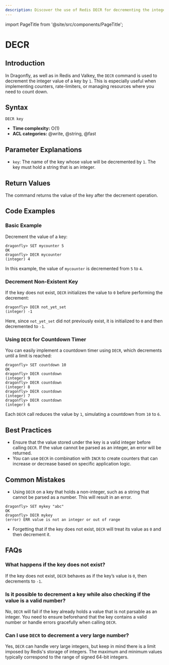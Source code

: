 ```yaml
---
description: Discover the use of Redis DECR for decrementing the integer value of a key.
---
```


import PageTitle from '@site/src/components/PageTitle';

# DECR

<PageTitle title="Redis DECR Command (Documentation) | Dragonfly" />

## Introduction

In Dragonfly, as well as in Redis and Valkey, the `DECR` command is used to decrement the integer value of a key by `1`.
This is especially useful when implementing counters, rate-limiters, or managing resources where you need to count down.

## Syntax

```shell
DECR key
```

- **Time complexity:** O(1)
- **ACL categories:** @write, @string, @fast

## Parameter Explanations

- `key`: The name of the key whose value will be decremented by `1`. The key must hold a string that is an integer.

## Return Values

The command returns the value of the key after the decrement operation.

## Code Examples

### Basic Example

Decrement the value of a key:

```shell
dragonfly> SET mycounter 5
OK
dragonfly> DECR mycounter
(integer) 4
```

In this example, the value of `mycounter` is decremented from `5` to `4`.

### Decrement Non-Existent Key

If the key does not exist, `DECR` initializes the value to `0` before performing the decrement:

```shell
dragonfly> DECR not_yet_set
(integer) -1
```

Here, since `not_yet_set` did not previously exist, it is initialized to `0` and then decremented to `-1`.

### Using `DECR` for Countdown Timer

You can easily implement a countdown timer using `DECR`, which decrements until a limit is reached:

```shell
dragonfly> SET countdown 10
OK
dragonfly> DECR countdown
(integer) 9
dragonfly> DECR countdown
(integer) 8
dragonfly> DECR countdown
(integer) 7
dragonfly> DECR countdown
(integer) 6
```

Each `DECR` call reduces the value by `1`, simulating a countdown from `10` to `6`.

## Best Practices

- Ensure that the value stored under the key is a valid integer before calling `DECR`. If the value cannot be parsed as an integer, an error will be returned.
- You can use `DECR` in combination with `INCR` to create counters that can increase or decrease based on specific application logic.

## Common Mistakes

- Using `DECR` on a key that holds a non-integer, such as a string that cannot be parsed as a number. This will result in an error.

```shell
dragonfly> SET mykey "abc"
OK
dragonfly> DECR mykey
(error) ERR value is not an integer or out of range
```

- Forgetting that if the key does not exist, `DECR` will treat its value as `0` and then decrement it.

## FAQs

### What happens if the key does not exist?

If the key does not exist, `DECR` behaves as if the key’s value is `0`, then decrements to `-1`.

### Is it possible to decrement a key while also checking if the value is a valid number?

No, `DECR` will fail if the key already holds a value that is not parsable as an integer. You need to ensure beforehand that the key contains a valid number or handle errors gracefully when calling `DECR`.

### Can I use `DECR` to decrement a very large number?

Yes, `DECR` can handle very large integers, but keep in mind there is a limit imposed by Redis's storage of integers. The maximum and minimum values typically correspond to the range of signed 64-bit integers.
